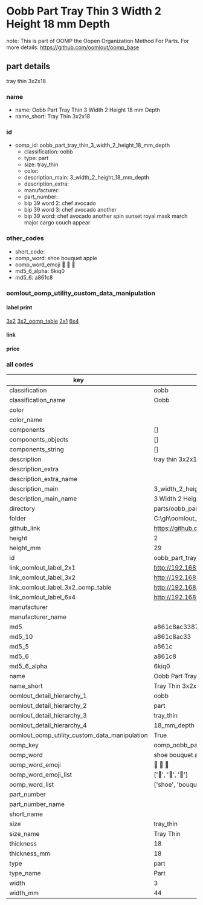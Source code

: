 # Oobb Part Tray Thin 3 Width 2 Height 18 mm Depth  

note: This is part of OOMP the Oopen Organization Method For Parts. For more details: https://github.com/oomlout/oomp_base

##  part details
  



tray thin 3x2x18



### name
* name: Oobb Part Tray Thin 3 Width 2 Height 18 mm Depth
* name_short: Tray Thin 3x2x18 
### id
* oomp_id: oobb_part_tray_thin_3_width_2_height_18_mm_depth
  * classification: oobb
  * type: part
  * size: tray_thin
  * color: 
  * description_main: 3_width_2_height_18_mm_depth
  * description_extra: 
  * manufacturer: 
  * part_number: 
  * bip 39 word 2: chef avocado
  * bip 39 word 3: chef avocado another
  * bip 39 word: chef avocado another spin sunset royal mask march major cargo couch appear

### other_codes
* short_code: 
* oomp_word: shoe bouquet apple
* oomp_word_emoji :shoe: :bouquet: :apple:
* md5_6_alpha: 6kiq0
* md5_6: a861c8






### oomlout_oomp_utility_custom_data_manipulation
#### label print
[3x2](http://192.168.1.245:1112/?label=oomp%206kiq0)
[3x2_oomp_table](http://192.168.1.108:1112/?label=oomp%206kiq0)
[2x1](http://192.168.1.242:1112/?label=oomp%206kiq0)
[6x4](http://192.168.1.55:1112/?label=oomp%206kiq0)    

#### link

                              

#### price







### all codes 
| key | value |  
| --- | --- |  
| classification | oobb |  
| classification_name | Oobb |  
| color |  |  
| color_name |  |  
| components | [] |  
| components_objects | [] |  
| components_string | [] |  
| description | tray thin 3x2x18 |  
| description_extra |  |  
| description_extra_name |  |  
| description_main | 3_width_2_height_18_mm_depth |  
| description_main_name | 3 Width 2 Height 18 mm Depth |  
| directory | parts/oobb_part_tray_thin_3_width_2_height_18_mm_depth |  
| folder | C:\gh\oomlout_oobb_version_4_generated_parts\things\oobb_part_tray_thin_3_width_2_height_18_mm_depth |  
| github_link | https://github.com/oomlout/oomlout_oomp_part_src/tree/main/parts/oobb_part_tray_thin_3_width_2_height_18_mm_depth |  
| height | 2 |  
| height_mm | 29 |  
| id | oobb_part_tray_thin_3_width_2_height_18_mm_depth |  
| link_oomlout_label_2x1 | http://192.168.1.242:1112/?label=oomp%206kiq0 |  
| link_oomlout_label_3x2 | http://192.168.1.245:1112/?label=oomp%206kiq0 |  
| link_oomlout_label_3x2_oomp_table | http://192.168.1.108:1112/?label=oomp%206kiq0 |  
| link_oomlout_label_6x4 | http://192.168.1.55:1112/?label=oomp%206kiq0 |  
| manufacturer |  |  
| manufacturer_name |  |  
| md5 | a861c8ac3387d10ef2eccd1e1303f93a |  
| md5_10 | a861c8ac33 |  
| md5_5 | a861c |  
| md5_6 | a861c8 |  
| md5_6_alpha | 6kiq0 |  
| name | Oobb Part Tray Thin 3 Width 2 Height 18 mm Depth |  
| name_short | Tray Thin 3x2x18  |  
| oomlout_detail_hierarchy_1 | oobb |  
| oomlout_detail_hierarchy_2 | part |  
| oomlout_detail_hierarchy_3 | tray_thin |  
| oomlout_detail_hierarchy_4 | 18_mm_depth |  
| oomlout_oomp_utility_custom_data_manipulation | True |  
| oomp_key | oomp_oobb_part_tray_thin_3_width_2_height_18_mm_depth |  
| oomp_word | shoe bouquet apple |  
| oomp_word_emoji | :shoe: :bouquet: :apple: |  
| oomp_word_emoji_list | [':shoe:', ':bouquet:', ':apple:'] |  
| oomp_word_list | ['shoe', 'bouquet', 'apple'] |  
| part_number |  |  
| part_number_name |  |  
| short_name |  |  
| size | tray_thin |  
| size_name | Tray Thin |  
| thickness | 18 |  
| thickness_mm | 18 |  
| type | part |  
| type_name | Part |  
| width | 3 |  
| width_mm | 44 |  
